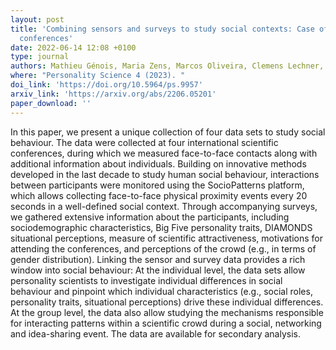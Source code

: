 ```yaml
---
layout: post
title: 'Combining sensors and surveys to study social contexts: Case of scientific
  conferences'
date: 2022-06-14 12:08 +0100
type: journal
authors: Mathieu Génois, Maria Zens, Marcos Oliveira, Clemens Lechner, Johann Schaible, and Markus Strohmaier
where: "Personality Science 4 (2023). "
doi_link: 'https://doi.org/10.5964/ps.9957'
arxiv_link: 'https://arxiv.org/abs/2206.05201'
paper_download: ''
---
```

In this paper, we present a unique collection of four data sets to study social behaviour. The data were collected at four international scientific conferences, during which we measured face-to-face contacts along with additional information about individuals. Building on innovative methods developed in the last decade to study human social behaviour, interactions between participants were monitored using the SocioPatterns platform, which allows collecting face-to-face physical proximity events every 20 seconds in a well-defined social context. Through accompanying surveys, we gathered extensive information about the participants, including sociodemographic characteristics, Big Five personality traits, DIAMONDS situational perceptions, measure of scientific attractiveness, motivations for attending the conferences, and perceptions of the crowd (e.g., in terms of gender distribution). Linking the sensor and survey data provides a rich window into social behaviour: At the individual level, the data sets allow personality scientists to investigate individual differences in social behaviour and pinpoint which individual characteristics (e.g., social roles, personality traits, situational perceptions) drive these individual differences. At the group level, the data also allow studying the mechanisms responsible for interacting patterns within a scientific crowd during a social, networking and idea-sharing event. The data are available for secondary analysis.

